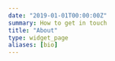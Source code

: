 ```yaml
---
date: "2019-01-01T00:00:00Z"
summary: How to get in touch
title: "About"
type: widget_page
aliases: [bio]
---
```

